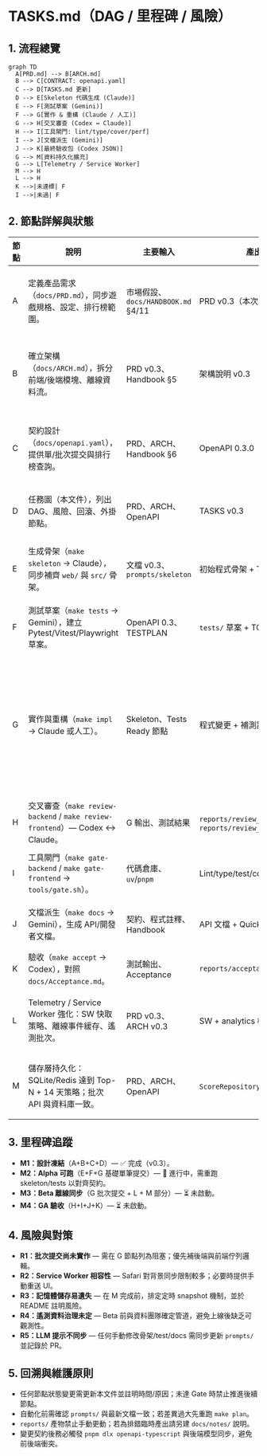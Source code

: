 # TASKS.md（DAG / 里程碑 / 風險）

## 1. 流程總覽
```mermaid
graph TD
  A[PRD.md] --> B[ARCH.md]
  B --> C[CONTRACT: openapi.yaml]
  C --> D[TASKS.md 更新]
  D --> E[Skeleton 代碼生成 (Claude)]
  E --> F[測試草案 (Gemini)]
  F --> G[實作 & 重構 (Claude / 人工)]
  G --> H[交叉審查 (Codex ↔ Claude)]
  H --> I[工具閘門: lint/type/cover/perf]
  I --> J[文檔派生 (Gemini)]
  J --> K[最終驗收包 (Codex JSON)]
  G --> M[資料持久化擴充]
  G --> L[Telemetry / Service Worker]
  M --> H
  L --> H
  K -->|未達標| F
  I -->|未過| F
```

## 2. 節點詳解與狀態
| 節點 | 說明 | 主要輸入 | 產出 | Gate 條件 | 風險 | 回滾策略 | 狀態 |
|---|---|---|---|---|---|---|---|
| A | 定義產品需求（`docs/PRD.md`），同步遊戲規格、設定、排行榜範圍。 | 市場假設、`docs/HANDBOOK.md` §4/11 | PRD v0.3（本次更新） | PM/Tech Lead 確認；Acceptance A-001~A-007 映射完整 | 需求未反映新批次提交或 Service Worker | 回退至上一版 PRD，補齊需求後重跑 A→K | ✅ 已更新 v0.3 |
| B | 確立架構（`docs/ARCH.md`），拆分前端/後端模塊、離線資料流。 | PRD v0.3、Handbook §5 | 架構說明 v0.3 | 架構評審通過；模塊責任清晰 | 模塊邊界模糊、SW 與遙測策略未定 | 回退 A，修正 PRD/ARCH 後再行 B→K | ✅ 已更新 v0.3 |
| C | 契約設計（`docs/openapi.yaml`），提供單/批次提交與排行榜查詢。 | PRD、ARCH、Handbook §6 | OpenAPI 0.3.0 | openapi-cli 驗證；範例請求通過 | 契約與現行實作落差大 | 暫停部署，回退契約並調整計畫 | ✅ 已更新，等待實作同步 |
| D | 任務圖（本文件），列出 DAG、風險、回滾、外掛節點。 | PRD、ARCH、OpenAPI | TASKS v0.3 | DAG 覆蓋所有必須節點；狀態同步 | 表未覆蓋新工作項 | 回退舊版 TASKS，補欄位後重審 | ✅ 已更新 |
| E | 生成骨架（`make skeleton` → Claude），同步補齊 `web/` 與 `src/` 骨架。 | 文檔 v0.3、`prompts/skeleton` | 初始程式骨架 + TODO | 產出檔案受限於 `web/src`、`src/`；Lint/type 可通過 | 骨架覆蓋手寫程式 | 調整 prompts，使用 git revert 回到前一穩定點 | ⏳ 待依據新契約重跑 |
| F | 測試草案（`make tests` → Gemini），建立 Pytest/Vitest/Playwright 草案。 | OpenAPI 0.3、TESTPLAN | `tests/` 草案 + TODO | 測試可執行或明確 TODO；契約標註齊全 | 自動測試與程式結構不匹配 | 恢復前版 tests，調整 prompt 後重跑 | ⏳ 待更新 |
| G | 實作與重構（`make impl` → Claude 或人工）。 | Skeleton、Tests Ready 節點 | 程式變更 + 補測試 | 單元/整合測試綠燈；Review 無阻塞 | LLM 誤改契約；批次提交落地困難 | 使用 feature branch，必要時 revert + 更新 DAG | 🔄 進行中（後端 MVP 已有；需補批次提交、SW） |
| H | 交叉審查（`make review-backend` / `make review-frontend`）— Codex ↔ Claude。 | G 輸出、測試結果 | `reports/review_backend.md`、`reports/review_frontend.md` | 高風險缺陷清零；建議已處理或列 TODO | 審查忽略性能、安全議題 | 回到 G 重實作/補測試，再觸發審查 | ⏳ 未啟動 |
| I | 工具閘門（`make gate-backend` / `make gate-frontend` → `tools/gate.sh`）。 | 代碼倉庫、`uv`/`pnpm` | Lint/type/test/coverage 報告 | 覆蓋率 ≥80%/70%；lint/type 0 錯 | 閘門耗時 / 覆蓋率不足 | 拆批執行、調整測試權重；失敗回到 G | ⏳ 未啟動 |
| J | 文檔派生（`make docs` → Gemini），生成 API/開發者文檔。 | 契約、程式註釋、Handbook | API 文檔 + Quickstart | Docs build 成功；手寫區塊保留 | 自動文檔覆蓋手寫內容 | 手動合併或恢復手寫塊再 rerun | ⏳ 未啟動 |
| K | 驗收（`make accept` → Codex），對照 `docs/Acceptance.md`。 | 測試輸出、Acceptance | `reports/acceptance.json` | 所有 A-001~A-007 Pass | 验收缺少證據 | 回跑 F→I 取得證據後重試 | ⏳ 未啟動 |
| L | Telemetry / Service Worker 強化：SW 快取策略、離線事件緩存、遙測批次。 | PRD v0.3、ARCH v0.3 | SW + analytics 模組 | Playwright 離線案例通過；遙測隊列覆蓋率達標 | 瀏覽器相容性差異 | 拆成瀏覽器專用策略，保留回退 SW 版本 | 🟡 需求已定，待排程 |
| M | 儲存層持久化：SQLite/Redis 達到 Top-N + 14 天策略；批次 API 與資料庫一致。 | PRD、ARCH、OpenAPI | `ScoreRepository` 永久化實作 | 負載測試滿足 P95 < 250ms；資料保留腳本 | DB schema 演進風險 | 使用遷移腳本，必要時回退到記憶體 + 冷備份 | 🟡 需求已定，待排程 |

## 3. 里程碑追蹤
- **M1：設計凍結**（A+B+C+D）— ✅ 完成（v0.3）。
- **M2：Alpha 可跑**（E+F+G 基礎單筆提交）— 🔄 進行中，需重跑 skeleton/tests 以對齊契約。
- **M3：Beta 離線同步**（G 批次提交 + L + M 部分）— ⏳ 未啟動。
- **M4：GA 驗收**（H+I+J+K）— ⏳ 未啟動。

## 4. 風險與對策
- **R1：批次提交尚未實作** — 需在 G 節點列為阻塞；優先補後端與前端佇列邏輯。
- **R2：Service Worker 相容性** — Safari 對背景同步限制較多；必要時提供手動重送 UI。
- **R3：記憶體儲存易遺失** — 在 M 完成前，排定定時 snapshot 機制，並於 README 註明風險。
- **R4：遙測資料治理未定** — Beta 前與資料團隊確定管道，避免上線後缺乏可觀測性。
- **R5：LLM 提示不同步** — 任何手動修改骨架/test/docs 需同步更新 `prompts/` 並記錄於 PR。

## 5. 回溯與維護原則
- 任何節點狀態變更需更新本文件並註明時間/原因；未達 Gate 時禁止推進後續節點。
- 自動化前需確認 `prompts/` 與最新文檔一致；若差異過大先重跑 `make plan`。
- `reports/` 產物禁止手動更動；若為排錯臨時產出請另建 `docs/notes/` 說明。
- 變更契約後務必觸發 `pnpm dlx openapi-typescript` 與後端模型同步，避免前後端衝突。
